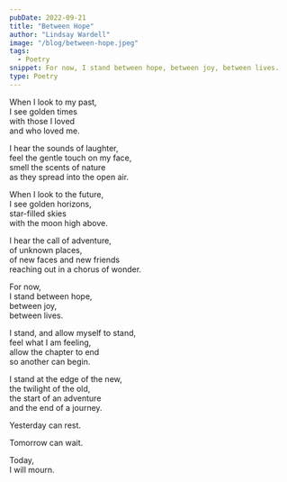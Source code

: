 ```yaml
---
pubDate: 2022-09-21
title: "Between Hope"
author: "Lindsay Wardell"
image: "/blog/between-hope.jpeg"
tags:
  - Poetry
snippet: For now, I stand between hope, between joy, between lives.
type: Poetry
---
```


When I look to my past, <br />
I see golden times <br />
with those I loved <br/>
and who loved me.

I hear the sounds of laughter,  <br />
feel the gentle touch on my face, <br />
smell the scents of nature <br />
as they spread into the open air.

When I look to the future, <br />
I see golden horizons, <br />
star-filled skies <br />
with the moon high above.

I hear the call of adventure, <br />
of unknown places, <br />
of new faces and new friends <br />
reaching out in a chorus of wonder.

For now, <br />
I stand between hope, <br />
between joy, <br />
between lives.

I stand, and allow myself to stand, <br />
feel what I am feeling, <br />
allow the chapter to end <br />
so another can begin.

I stand at the edge of the new, <br />
the twilight of the old, <br />
the start of an adventure <br />
and the end of a journey.

Yesterday can rest.

Tomorrow can wait.

Today, <br />
I will mourn.